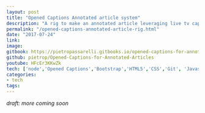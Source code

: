 ```yaml
---
layout: post
title: "Opened Captions Annotated article system"
description: "A rig to make an annotated article leveraging live tv captions, like NPR & Vox."
permalink: "/opened-captions-annotated-article-rig.html"
date: "2017-07-24"
link: 
image: 
gitbook: https://pietropassarelli.gitbooks.io/opened-captions-for-annotated-articles    
github: pietrop/Opened-Captions-for-Annotated-Articles
youtube: HFcEr3KKwZk
tech: ['node','Opened Captions','Bootstrap','HTML5','CSS','Git', 'Javascript']
categories:
- tech
tags:
---
```


_draft: more coming soon_


<!-- 

Opened Captions Annotated article 

[gitbook notes](https://pietropassarelli.gitbooks.io/opened-captions-for-annotated-articles)

slides from SRCCON'17 presentation](https://docs.google.com/presentation/d/1yI6SkJi-RqV11_fFImfh44iG011hPlgtwNzYcF2P1_U/edit?usp=sharing)

[github repo that syncs with gitbook](https://github.com/pietrop/Opened-Captions-for-Annotated-Articles)

[youtube video of SRCCON'17 presentaiton, me and David Eads](https://youtu.be/HFcEr3KKwZk)

 -->